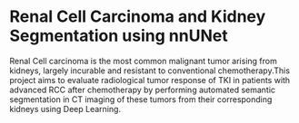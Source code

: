 # Renal Cell Carcinoma and Kidney Segmentation using nnUNet
Renal Cell carcinoma is the most common malignant tumor arising from kidneys, largely incurable and resistant to conventional chemotherapy.This project aims to evaluate radiological tumor response of TKI in patients with advanced RCC after chemotherapy by performing automated semantic segmentation in CT imaging of these tumors from their corresponding kidneys using Deep Learning.
